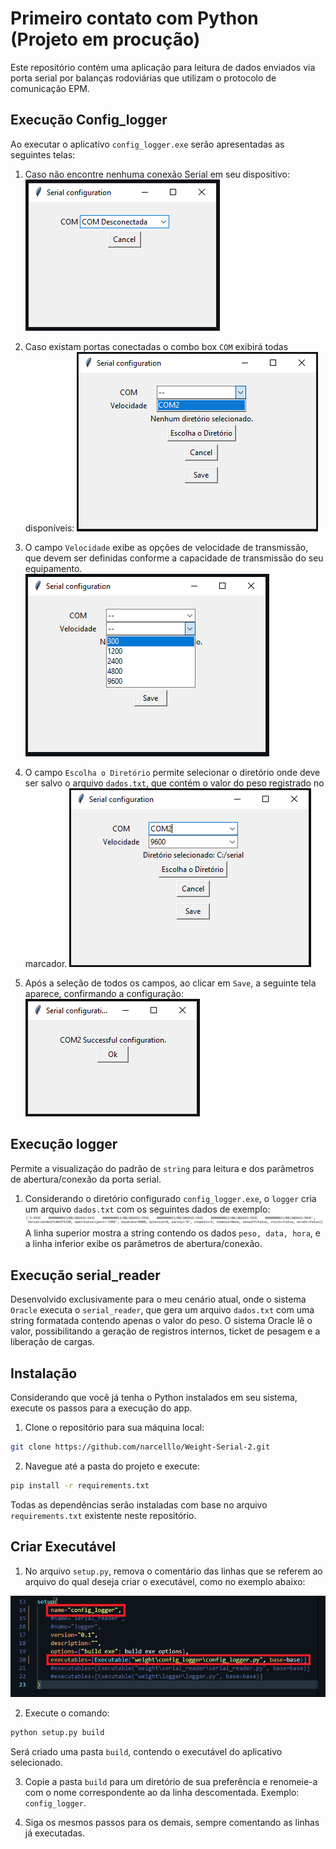 # Primeiro contato com Python (Projeto em procução)
Este repositório contém uma aplicação para leitura de dados enviados via porta serial por balanças rodoviárias que utilizam o protocolo de comunicação EPM.

## Execução Config_logger

Ao executar o aplicativo `config_logger.exe` serão apresentadas as seguintes telas:

1. Caso não encontre nenhuma conexão Serial em seu dispositivo:
![Alt text](image-1.png)

2. Caso existam portas conectadas o combo box `COM` exibirá todas disponíveis:
![Alt text](image-7.png)

3. O campo `Velocidade` exibe as opções de velocidade de transmissão, que devem ser definidas conforme a capacidade de transmissão do seu equipamento.
![Alt text](image-3.png)

4. O campo `Escolha o Diretório` permite selecionar o diretório onde deve ser salvo o arquivo `dados.txt`, que contém o valor do peso registrado no marcador.
![Alt text](image-4.png)

5. Após a seleção de todos os campos, ao clicar em `Save`, a seguinte tela aparece, confirmando a configuração:   
![Alt text](image-5.png)

## Execução logger 
Permite a visualização do padrão de `string` para leitura e dos parâmetros de abertura/conexão da porta serial.

1. Considerando o diretório configurado `config_logger.exe`, o `logger` cria um arquivo `dados.txt` com os seguintes dados de exemplo:
![Alt text](image-6.png)
A linha superior mostra a string contendo os dados `peso, data, hora`, e a linha inferior exibe os parâmetros de abertura/conexão.

## Execução serial_reader
Desenvolvido exclusivamente para o meu cenário atual, onde o sistema `Oracle` executa o `serial_reader`, que gera um arquivo `dados.txt` com uma string formatada contendo apenas o valor do peso. O sistema Oracle lê o valor, possibilitando a geração de registros internos, ticket de pesagem e a liberação de cargas.

## Instalação
Considerando que você já tenha o Python instalados em seu sistema, execute os passos para a execução do app.

1. Clone o repositório para sua máquina local:
```bash
git clone https://github.com/narcelllo/Weight-Serial-2.git
```
2. Navegue até a pasta do projeto e execute:
```bash
pip install -r requirements.txt
```
Todas as dependências serão instaladas com base no arquivo `requirements.txt` existente neste repositório.

## Criar Executável

1. No arquivo `setup.py`, remova o comentário das linhas que se referem ao arquivo do qual deseja criar o executável, como no exemplo abaixo:

![Alt text](image.png)

2. Execute o comando:
```bash
python setup.py build
```
Será criado uma pasta `build`, contendo o executável do aplicativo selecionado. 

3. Copie a pasta `build` para um diretório de sua preferência e renomeie-a com o nome correspondente ao da linha descomentada. Exemplo: `config_logger`.

4. Siga os mesmos passos para os demais, sempre comentando as linhas já executadas.


